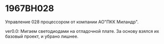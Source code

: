 # 1967BH028

Управление 028 процессором от компании АО"ПКК Миландр".

ver0.0: Мигаем светодиодами на отладочной плате. За основу взялся их базовый проект, и убрано лишнее.
